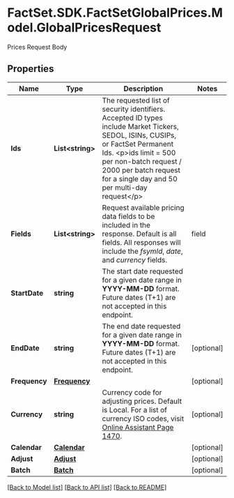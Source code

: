 # FactSet.SDK.FactSetGlobalPrices.Model.GlobalPricesRequest
Prices Request Body

## Properties

Name | Type | Description | Notes
------------ | ------------- | ------------- | -------------
**Ids** | **List&lt;string&gt;** | The requested list of security identifiers. Accepted ID types include Market Tickers, SEDOL, ISINs, CUSIPs, or FactSet Permanent Ids.  &lt;p&gt;ids limit &#x3D;  500 per non-batch request / 2000 per batch request for a single day and 50 per multi-day request&lt;/p&gt;  | 
**Fields** | **List&lt;string&gt;** | Request available pricing data fields to be included in the response. Default is all fields. All responses will include the _fsymId_, _date_, and _currency_ fields.   |field|description|   |- --|- --|   |price|Closing Price|   |priceOpen|Opening Price|   |priceHigh|High Price|   |priceLow|Low Price|   |volume|Volume|   |turnover|Total Trade Value for the Day|   |tradeCount|Number of Trades|   |vwap|Volume Weighted Average Price|  | [optional] 
**StartDate** | **string** | The start date requested for a given date range in **YYYY-MM-DD** format. Future dates (T+1) are not accepted in this endpoint.  | 
**EndDate** | **string** | The end date requested for a given date range in **YYYY-MM-DD** format. Future dates (T+1) are not accepted in this endpoint.  | [optional] 
**Frequency** | [**Frequency**](Frequency.md) |  | [optional] 
**Currency** | **string** | Currency code for adjusting prices. Default is Local. For a list of currency ISO codes, visit [Online Assistant Page 1470](https://oa.apps.factset.com/pages/1470). | [optional] 
**Calendar** | [**Calendar**](Calendar.md) |  | [optional] 
**Adjust** | [**Adjust**](Adjust.md) |  | [optional] 
**Batch** | [**Batch**](Batch.md) |  | [optional] 

[[Back to Model list]](../README.md#documentation-for-models) [[Back to API list]](../README.md#documentation-for-api-endpoints) [[Back to README]](../README.md)

